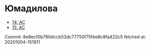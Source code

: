 # Юмадилова
- [14: AC](14.md)
- [15: AC](15.md)

Commit: 8e8ecf0b780dccb53dc77750f75fbe8c8fa422c5
 fetched at: 20201004-151811
